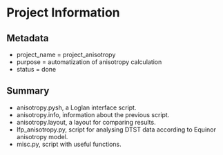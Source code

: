 # Project Information

## Metadata
- project_name = project_anisotropy<br>
- purpose = automatization of anisotropy calculation<br>
- status = done<br>

## Summary
- anisotropy.pysh, a Loglan interface script.<br>
- anisotropy.info, information about the previous script.<br>
- anisotropy.layout, a layout for comparing results.<br>
- lfp_anisotropy.py, script for analysing DTST data according to Equinor anisotropy model.<br>
- misc.py, script with useful functions.<br>

